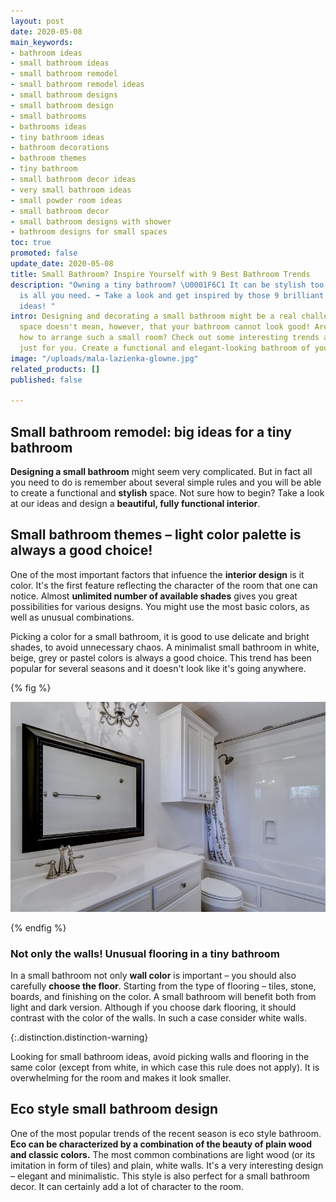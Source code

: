 ```yaml
---
layout: post
date: 2020-05-08
main_keywords:
- bathroom ideas
- small bathroom ideas
- small bathroom remodel
- small bathroom remodel ideas
- small bathroom designs
- small bathroom design
- small bathrooms
- bathrooms ideas
- tiny bathroom ideas
- bathroom decorations
- bathroom themes
- tiny bathroom
- small bathroom decor ideas
- very small bathroom ideas
- small powder room ideas
- small bathroom decor
- small bathroom designs with shower
- bathroom designs for small spaces
toc: true
promoted: false
update_date: 2020-05-08
title: Small Bathroom? Inspire Yourself with 9 Best Bathroom Trends
description: "Owning a tiny bathroom? \U0001F6C1 It can be stylish too - a good design
  is all you need. ➡️ Take a look and get inspired by those 9 brilliant small bathroom
  ideas! "
intro: Designing and decorating a small bathroom might be a real challenge. Limited
  space doesn't mean, however, that your bathroom cannot look good! Are you wondering
  how to arrange such a small room? Check out some interesting trends and tips prepared
  just for you. Create a functional and elegant-looking bathroom of your dreams.
image: "/uploads/mala-lazienka-glowne.jpg"
related_products: []
published: false

---
```

## Small bathroom remodel: big ideas for a tiny bathroom

**Designing a small bathroom** might seem very complicated. But in fact all you need to do is remember about several simple rules and you will be able to create a functional and **stylish** space. Not sure how to begin? Take a look at our ideas and design a **beautiful, fully functional interior**.

## Small bathroom themes – light color palette is always a good choice!

One of the most important factors that infuence the **interior design** is it color. It's the first feature reflecting the character of the room that one can notice. Almost **unlimited number of available shades** gives you great possibilities for various designs. You might use the most basic colors, as well as unusual combinations.

Picking a color for a small bathroom, it is good to use delicate and bright shades, to avoid unnecessary chaos. A minimalist small bathroom in white, beige, grey or pastel colors is always a good choice. This trend has been popular for several seasons and it doesn't look like it's going anywhere.

{% fig %}

![](/uploads/kolor-scian-lazienka.jpg)

{% endfig %}

### Not only the walls! Unusual flooring in a tiny bathroom

In a small bathroom not only **wall color** is important – you should also carefully **choose the floor**. Starting from the type of flooring – tiles, stone, boards, and finishing on the color. A small bathroom will benefit both from light and dark version. Although if you choose dark flooring, it should contrast with the color of the walls. In such a case consider white walls.

{:.distinction.distinction-warning}

Looking for small bathroom ideas, avoid picking walls and flooring in the same color (except from white, in which case this rule does not apply). It is overwhelming for the room and makes it look smaller.

## Eco style small bathroom design

One of the most popular trends of the recent season is eco style bathroom. **Eco can be characterized by a combination of the beauty of plain wood and classic colors.** The most common combinations are light wood (or its imitation in form of tiles) and plain, white walls. It's a very interesting design – elegant and minimalistic. This style is also perfect for a small bathroom decor. It can certainly add a lot of character to the room.